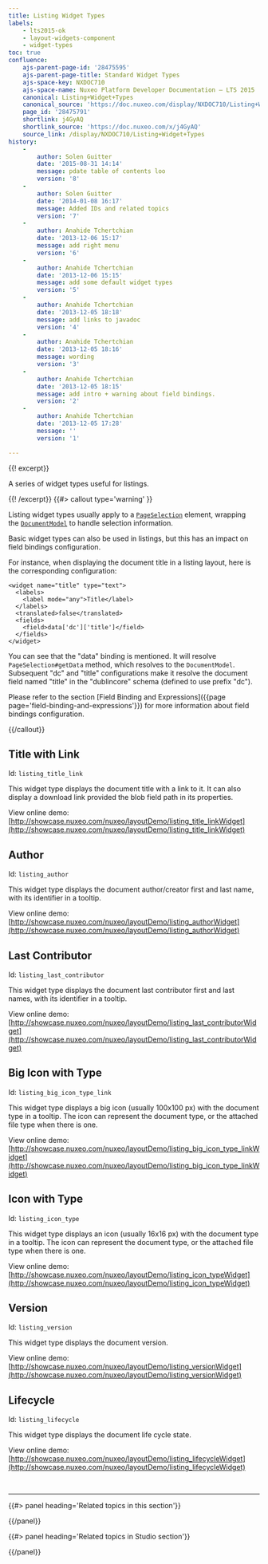 ```yaml
---
title: Listing Widget Types
labels:
    - lts2015-ok
    - layout-widgets-component
    - widget-types
toc: true
confluence:
    ajs-parent-page-id: '28475595'
    ajs-parent-page-title: Standard Widget Types
    ajs-space-key: NXDOC710
    ajs-space-name: Nuxeo Platform Developer Documentation — LTS 2015
    canonical: Listing+Widget+Types
    canonical_source: 'https://doc.nuxeo.com/display/NXDOC710/Listing+Widget+Types'
    page_id: '28475791'
    shortlink: j4GyAQ
    shortlink_source: 'https://doc.nuxeo.com/x/j4GyAQ'
    source_link: /display/NXDOC710/Listing+Widget+Types
history:
    - 
        author: Solen Guitter
        date: '2015-08-31 14:14'
        message: pdate table of contents loo
        version: '8'
    - 
        author: Solen Guitter
        date: '2014-01-08 16:17'
        message: Added IDs and related topics
        version: '7'
    - 
        author: Anahide Tchertchian
        date: '2013-12-06 15:17'
        message: add right menu
        version: '6'
    - 
        author: Anahide Tchertchian
        date: '2013-12-06 15:15'
        message: add some default widget types
        version: '5'
    - 
        author: Anahide Tchertchian
        date: '2013-12-05 18:18'
        message: add links to javadoc
        version: '4'
    - 
        author: Anahide Tchertchian
        date: '2013-12-05 18:16'
        message: wording
        version: '3'
    - 
        author: Anahide Tchertchian
        date: '2013-12-05 18:15'
        message: add intro + warning about field bindings.
        version: '2'
    - 
        author: Anahide Tchertchian
        date: '2013-12-05 17:28'
        message: ''
        version: '1'

---
```

{{! excerpt}}

A series of widget types useful for listings.

{{! /excerpt}} {{#> callout type='warning' }}

Listing widget types usually apply to a [`PageSelection`](http://community.nuxeo.com/api/nuxeo/5.9.1/javadoc/org/nuxeo/ecm/platform/query/api/PageSelection.html) element, wrapping the&nbsp;[`DocumentModel`](http://community.nuxeo.com/api/nuxeo/5.9.1/javadoc/org/nuxeo/ecm/core/api/DocumentModel.html) to handle selection information.

Basic widget types can also be used in listings, but this has an impact on field bindings configuration.

For instance, when displaying the document title in a listing layout, here is the corresponding configuration:

```
<widget name="title" type="text">
  <labels>
    <label mode="any">Title</label>
  </labels>
  <translated>false</translated>
  <fields>
    <field>data['dc']['title']</field>
  </fields>
</widget>
```

You can see that the "data" binding is mentioned. It will resolve `PageSelection#getData` method, which resolves to the `DocumentModel`. Subsequent "dc" and "title" configurations make it resolve the document field named "title" in the "dublincore" schema (defined to use prefix "dc").

Please refer to the section [Field Binding and Expressions]({{page page='field-binding-and-expressions'}}) for more information about field bindings configuration.

{{/callout}}

## Title with Link

Id: `listing_title_link`

This widget type displays the document title with a link to it. It can also display a download link provided the blob field path in its properties.

View online demo: [http://showcase.nuxeo.com/nuxeo/layoutDemo/listing_title_linkWidget](http://showcase.nuxeo.com/nuxeo/layoutDemo/listing_title_linkWidget)

## Author

Id: `listing_author`

This widget type displays the document author/creator first and last name, with its identifier in a tooltip.

View online demo: [http://showcase.nuxeo.com/nuxeo/layoutDemo/listing_authorWidget](http://showcase.nuxeo.com/nuxeo/layoutDemo/listing_authorWidget)

## Last Contributor

Id: `listing_last_contributor`

This widget type displays the document last contributor first and last names, with its identifier in a tooltip.

View online demo: [http://showcase.nuxeo.com/nuxeo/layoutDemo/listing_last_contributorWidget](http://showcase.nuxeo.com/nuxeo/layoutDemo/listing_last_contributorWidget)

## Big Icon with Type

Id: `listing_big_icon_type_link`

This widget type displays a big icon (usually 100x100 px) with the document type in a tooltip. The icon can represent the document type, or the attached file type when there is one.

View online demo: [http://showcase.nuxeo.com/nuxeo/layoutDemo/listing_big_icon_type_linkWidget](http://showcase.nuxeo.com/nuxeo/layoutDemo/listing_big_icon_type_linkWidget)

## Icon with Type

Id: `listing_icon_type`

This widget type displays an icon (usually 16x16 px) with the document type in a tooltip. The icon can represent the document type, or the attached file type when there is one.

View online demo: [http://showcase.nuxeo.com/nuxeo/layoutDemo/listing_icon_typeWidget](http://showcase.nuxeo.com/nuxeo/layoutDemo/listing_icon_typeWidget)

## Version

Id: `listing_version`

This widget type displays the document version.

View online demo: [http://showcase.nuxeo.com/nuxeo/layoutDemo/listing_versionWidget](http://showcase.nuxeo.com/nuxeo/layoutDemo/listing_versionWidget)

## Lifecycle

Id: `listing_lifecycle`

This widget type displays the document life cycle state.

View online demo: [http://showcase.nuxeo.com/nuxeo/layoutDemo/listing_lifecycleWidget](http://showcase.nuxeo.com/nuxeo/layoutDemo/listing_lifecycleWidget)

&nbsp;

* * *

<div class="row" data-equalizer data-equalize-on="medium"><div class="column medium-6">{{#> panel heading='Related topics in this section'}}

{{/panel}}</div><div class="column medium-6">{{#> panel heading='Related topics in Studio section'}}

{{/panel}}</div></div>